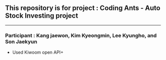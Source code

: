 ## This repository is for project : Coding Ants - Auto Stock Investing project
-------------------------------------------------------
### Participant : Kang jaewon, Kim Kyeongmin, Lee Kyungho, and Son Jaekyun

- Used Kiwoom open API+
